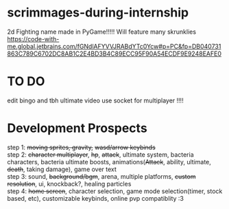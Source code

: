 # scrimmages-during-internship
2d Fighting name made in PyGame!!!!!
Will feature many skrunklies
https://code-with-me.global.jetbrains.com/fGNdlAFYVVJRABdYTc0Ycw#p=PC&fp=DB040731863C789C6702DC8AB1C2E4BD3B4C89ECC95F90A54ECDF9E9248EAFE0
# TO DO
edit bingo and tbh ultimate video 
use socket for multiplayer !!!!  




# Development Prospects
step 1: ~~moving sprites, gravity,~~ ~~wasd/arrow keybinds~~  
step 2: ~~character multiplayer~~, ~~hp~~, ~~attack~~, ultimate system, bacteria characters, bacteria ultimate boosts, animations(~~Attack~~, ability, ultimate, ~~death~~, taking damage), game over text  
step 3: sound, ~~background/bgm~~, arena, multiple platforms, ~~custom resolution~~, ui, knockback?, healing particles  
step 4: ~~home screen~~, character selection, game mode selection(timer, stock based, etc), customizable keybinds, online pvp compatiblity :3

